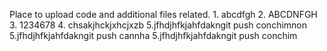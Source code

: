 Place to upload code and additional files related.
1.
abcdfgh
2.
ABCDNFGH
3.
1234678
4.
chsakjhckjxhcjxzb
5.jfhdjhfkjahfdakngit push conchimnon
5.jfhdjhfkjahfdakngit push cannha
5.jfhdjhfkjahfdakngit push conchim
